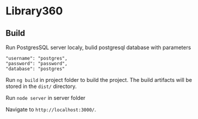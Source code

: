 # Library360


## Build

Run PostgresSQL server localy, bulid postgresql database with parameters

    "username": "postgres",
    "password": "password",
    "database": "postgres"

Run `ng build` in project folder to build the project. The build artifacts will be stored in the `dist/` directory.

Run `node server` in server folder

Navigate to `http://localhost:3000/`. 

